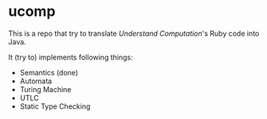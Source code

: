 ucomp
========


This is a repo that try to translate *Understand Computation*'s Ruby code into Java.

It (try to) implements following things:

 - Semantics (done)
 - Automata
 - Turing Machine
 - UTLC
 - Static Type Checking
